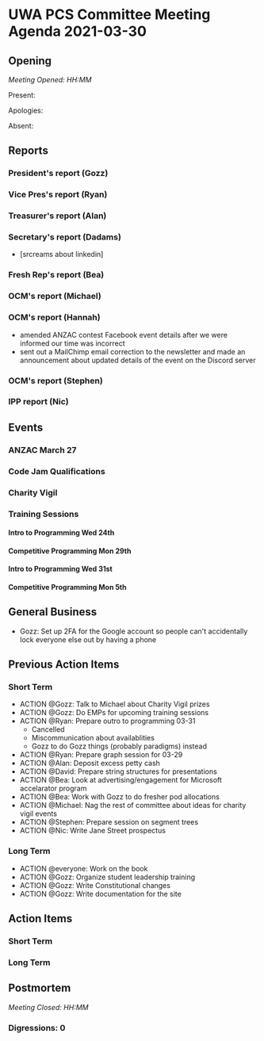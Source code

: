 # UWA PCS Committee Meeting Agenda 2021-03-30

## Opening

*Meeting Opened: HH:MM*

Present:

Apologies: 

Absent:

## Reports

### President's report (Gozz)

### Vice Pres's report (Ryan)

### Treasurer's report (Alan)

### Secretary's report (Dadams)
- [srcreams about linkedin]

### Fresh Rep's report (Bea)

### OCM's report (Michael)

### OCM's report (Hannah)
 - amended ANZAC contest Facebook event details after we were informed our time was incorrect
 - sent out a MailChimp email correction to the newsletter and made an announcement about updated details of the event on the Discord server


### OCM's report (Stephen)

### IPP report (Nic)


## Events

### ANZAC March 27

### Code Jam Qualifications

### Charity Vigil

### Training Sessions

#### Intro to Programming Wed 24th

#### Competitive Programming Mon 29th

#### Intro to Programming Wed 31st

#### Competitive Programming Mon 5th


## General Business
- Gozz: Set up 2FA for the Google account so people can't accidentally lock everyone else out by having a phone

## Previous Action Items

### Short Term

- ACTION @Gozz: Talk to Michael about Charity Vigil prizes
- ACTION @Gozz: Do EMPs for upcoming training sessions
- ACTION @Ryan: Prepare outro to programming 03-31
  - Cancelled
  - Miscommunication about availablities
  - Gozz to do Gozz things (probably paradigms) instead
- ACTION @Ryan: Prepare graph session for 03-29
- ACTION @Alan: Deposit excess petty cash
- ACTION @David: Prepare string structures for presentations
- ACTION @Bea: Look at advertising/engagement for Microsoft accelarator program
- ACTION @Bea: Work with Gozz to do fresher pod allocations
- ACTION @Michael: Nag the rest of committee about ideas for charity vigil events
- ACTION @Stephen: Prepare session on segment trees
- ACTION @Nic: Write Jane Street prospectus

### Long Term

- ACTION @everyone: Work on the book
- ACTION @Gozz: Organize student leadership training
- ACTION @Gozz: Write Constitutional changes
- ACTION @Gozz: Write documentation for the site


## Action Items

### Short Term 

### Long Term


## Postmortem
*Meeting Closed: HH:MM*

### Digressions: 0
